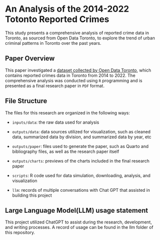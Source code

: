 # An Analysis of the 2014-2022 Totonto Reported Crimes

This study presents a comprehensive analysis of reported crime data in Toronto, as sourced from Open Data Toronto, to explore the trend of urban criminal patterns in Toronto over the past years.

## Paper Overview

This paper investigated a [dataset collected by Open Data Toronto](https://open.toronto.ca/dataset/police-annual-statistical-report-reported-crimes/), which contains reported crimes data in Toronto from 2014 to 2022. The comprehensive analysis was conducted using `R` programming and is presented as a final research paper in `PDF` format.

## File Structure

The files for this research are organized in the following ways:

-   `inputs/data`: the raw data used for analysis

-   `outputs/data`: data sources utilized for visualization, such as cleaned data, summarized data by division, and summarized data by year, etc

-   `outputs/paper`: files used to generate the paper, such as Quarto and bibliography files, as well as the research paper itself

-   `outputs/charts`: previews of the charts included in the final research paper

-   `scripts`: R code used for data simulation, downloading, analysis, and visualization

-   `llm`: records of multiple conversations with Chat GPT that assisted in building this project

## Large Language Model(LLM) usage statement

This project utilized ChatGPT to assist during the research, development, and writing processes. A record of usage can be found in the llm folder of this repository.


